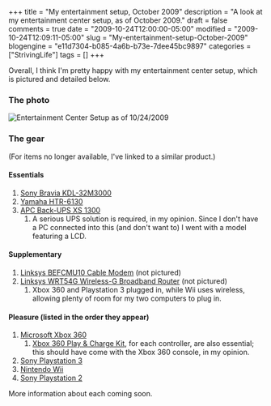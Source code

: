 +++
title = "My entertainment setup, October 2009"
description = "A look at my entertainment center setup, as of October 2009."
draft = false
comments = true
date = "2009-10-24T12:00:00-05:00"
modified = "2009-10-24T12:09:11-05:00"
slug = "My-entertainment-setup-October-2009"
blogengine = "e11d7304-b085-4a6b-b73e-7dee45bc9897"
categories = ["StrivingLife"]
tags = []
+++

<p>Overall, I think I'm pretty happy with my entertainment center setup, which is pictured and detailed below.</p>
<h3>The photo</h3>
<p><img title="Entertainment Center Setup as of 10/24/2009" src="http://media.jamesrskemp.com/graphics/misc/EntertainmentSetup20091024.jpg" alt="Entertainment Center Setup as of 10/24/2009" /></p>
<h3>The gear</h3>
<p>(For items no longer available, I've linked to a similar product.)</p>
<h4>Essentials</h4>
<ol>
<li><a rel="external" href="http://www.amazon.com/gp/product/B000UN3GXA?tag=strivinglifen-20">Sony Bravia KDL-32M3000</a></li>
<li><a rel="external" href="http://www.amazon.com/gp/product/B0013Z9F66?tag=strivinglifen-20">Yamaha HTR-6130</a></li>
<li><a rel="external" href="http://www.amazon.com/gp/product/B000XFXEDW?tag=strivinglifen-20">APC Back-UPS XS 1300</a><ol>
<li>A serious UPS solution is required, in my opinion. Since I don't have a PC connected into this (and don't want to) I went with a model featuring a LCD.</li>
</ol></li>
</ol>
<h4>Supplementary</h4>
<ol>
<li><a rel="external" href="http://www.amazon.com/gp/product/B00005T6GZ?tag=strivinglifen-20">Linksys BEFCMU10 Cable Modem</a>&nbsp;(not pictured)</li>
<li><a rel="external" href="http://www.amazon.com/gp/product/B00007KDVI?tag=strivinglifen-20">Linksys WRT54G Wireless-G Broadband Router</a>&nbsp;(not pictured)<ol>
<li>Xbox 360 and Playstation 3 plugged in, while Wii uses wireless, allowing plenty of room for my two computers to plug in.</li>
</ol></li>
</ol>
<h4>Pleasure (listed in the order they appear)</h4>
<ol>
<li><a rel="external" href="http://www.amazon.com/gp/product/B001BZ3PY6?tag=strivinglifen-20">Microsoft Xbox 360</a><ol>
<li><a rel="external" href="http://www.amazon.com/gp/product/B000B6MLS2?tag=strivinglifen-20">Xbox 360 Play &amp; Charge Kit</a>, for each controller, are also essential; this should have come with the Xbox 360 console, in my opinion.</li>
</ol></li>
<li><a href="http://www.amazon.com/gp/product/B002I0J4VQ?tag=strivinglifen-20 rel=">Sony Playstation 3</a></li>
<li><a rel="external" href="http://www.amazon.com/gp/product/B0009VXBAQ?tag=strivinglifen-20">Nintendo Wii</a></li>
<li><a rel="external" href="http://www.amazon.com/gp/product/B000TLU67W?tag=strivinglifen-20">Sony Playstation 2</a></li>
</ol>
<p>More information about each coming soon.</p>
